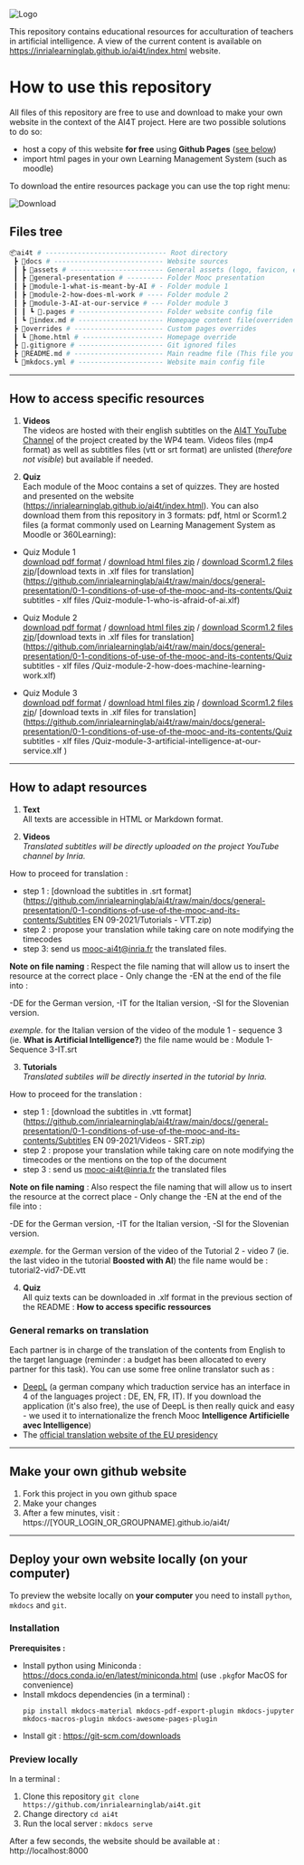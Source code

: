 ![Logo](https://user-images.githubusercontent.com/5736114/133277346-2bf4460c-9a3d-48a7-a28c-6f81fc7f709c.png)

This repository contains educational resources for acculturation of teachers in artificial intelligence. A view of the current content is available on https://inrialearninglab.github.io/ai4t/index.html website.

# How to use this repository

All files of this repository are free to use and download to make your own website in the context of the AI4T project. Here are two possible solutions to do so:
- host a copy of this website **for free** using **Github Pages** ([see below](#make-your-own-github-website))
- import html pages in your own Learning Management System (such as moodle)

To download the entire resources package you can use the top right menu:

![Download](https://user-images.githubusercontent.com/5736114/133274837-b30bf8fa-abb7-4c15-98cc-a6d87d41f6a8.png)


## Files tree

```bash
📦ai4t # ------------------------------ Root directory
 ┣ 📂docs # --------------------------- Website sources
 ┃ ┣ 📂assets # ----------------------- General assets (logo, favicon, etc)
 ┃ ┣ 📂general-presentation # --------- Folder Mooc presentation
 ┃ ┣ 📂module-1-what-is-meant-by-AI # - Folder module 1
 ┃ ┣ 📂module-2-how-does-ml-work # ---- Folder module 2
 ┃ ┣ 📂module-3-AI-at-our-service # --- Folder module 3
 ┃ ┃ ┗ 📜.pages # --------------------- Folder website config file
 ┃ ┗ 📜index.md # --------------------- Homepage content file(overriden by home.html)
 ┣ 📂overrides # ---------------------- Custom pages overrides
 ┃ ┗ 📜home.html # -------------------- Homepage override
 ┣ 📜.gitignore # --------------------- Git ignored files
 ┣ 📜README.md # ---------------------- Main readme file (This file you're reading)
 ┗ 📜mkdocs.yml # --------------------- Website main config file
```
--------

## How to access specific resources

1. **Videos**  
  The videos are hosted with their english subtitles on the [AI4T YouTube Channel](https://www.youtube.com/channel/UCBd_PgP_BdhmgdSzz5d83vQ) of the project created by the WP4 team. Videos files (mp4 format) as well as subtitles files (vtt or srt format) are unlisted (_therefore not visible_) but available if needed.

2. **Quiz**  
  Each module of the Mooc contains a set of quizzes. They are hosted and presented on the website (https://inrialearninglab.github.io/ai4t/index.html).
  You can also download them from this repository in 3 formats: pdf, html or Scorm1.2 files (a format commonly used on Learning Management System as Moodle or 360Learning):
  * Quiz Module 1  
    [download pdf format](https://github.com/inrialearninglab/ai4t/raw/main/docs/module-1-what-is-meant-by-ai/1-4-quiz-module-1/Quiz-1-ressources/PDF/AI4T-quiz-module3-artificial-intelligence-at-our-service.pdf) / [download html files zip](https://github.com/inrialearninglab/ai4t/raw/main/docs/module-1-what-is-meant-by-ai/1-4-quiz-module-1/Quiz-1-ressources/HTML.zip) / [download Scorm1.2 files zip](https://github.com/inrialearninglab/ai4t/raw/main/docs/module-1-what-is-meant-by-ai/1-4-quiz-module-1/Quiz-1-ressources/SCORM.zip)/[download texts in .xlf files for translation](https://github.com/inrialearninglab/ai4t/raw/main/docs/general-presentation/0-1-conditions-of-use-of-the-mooc-and-its-contents/Quiz subtitles - xlf files /Quiz-module-1-who-is-afraid-of-ai.xlf)

  * Quiz Module 2  
  [download pdf format](https://github.com/inrialearninglab/ai4t/raw/main/docs/module-2-how-does-ml-work/2-4-quiz-module-2/Quiz-2-ressources/PDF/AI4T-quiz-module2-how-does-machine-learning-works.pdf) / [download html files zip](https://github.com/inrialearninglab/ai4t/raw/main/docs/module-2-how-does-ml-work/2-4-quiz-module-2/Quiz-2-ressources/HTML.zip) / [download Scorm1.2 files zip](https://github.com/inrialearninglab/ai4t/raw/main/docs/module-2-how-does-ml-work/2-4-quiz-module-2/Quiz-2-ressources/SCORM.zip)/[download texts in .xlf files for translation](https://github.com/inrialearninglab/ai4t/raw/main/docs/general-presentation/0-1-conditions-of-use-of-the-mooc-and-its-contents/Quiz subtitles - xlf files /Quiz-module-2-how-does-machine-learning-work.xlf)

  * Quiz Module 3  
    [download pdf format](https://github.com/inrialearninglab/ai4t/raw/main/docs/module-3-AI-at-our-service/3-4-quiz-module-3/Quiz-3-ressources/PDF/AI4T-quiz-module3-artificial-intelligence-at-our-service.pdf) / [download html files zip](https://github.com/inrialearninglab/ai4t/raw/main/docs/module-3-AI-at-our-service/3-4-quiz-module-3/Quiz-3-ressources/HTML.zip) / [download Scorm1.2 files zip](https://github.com/inrialearninglab/ai4t/raw/main/docs/module-3-AI-at-our-service/3-4-quiz-module-3/Quiz-3-ressources/SCORM.zip)/
    [download texts in .xlf files for translation](https://github.com/inrialearninglab/ai4t/raw/main/docs/general-presentation/0-1-conditions-of-use-of-the-mooc-and-its-contents/Quiz subtitles - xlf files /Quiz-module-3-artificial-intelligence-at-our-service.xlf )


--------

## How to adapt resources

1. **Text**  
All texts are accessible in HTML or Markdown format.

2. **Videos**  
*Translated subtitles will be directly uploaded on the project YouTube channel by Inria.*

How to proceed for translation :
- step 1 : [download the subtitles in .srt format](https://github.com/inrialearninglab/ai4t/raw/main/docs/general-presentation/0-1-conditions-of-use-of-the-mooc-and-its-contents/Subtitles EN 09-2021/Tutorials - VTT.zip)
- step 2 : propose your translation while taking care on note modifying the timecodes
- step 3:  send us [mooc-ai4t@inria.fr](mailto:mooc-ai4t@inria.fr) the translated files.

**Note on file naming**  : Respect the file naming that will allow us to insert the resource at the correct place - Only change the -EN at the end of the file into :

-DE for the German version,
-IT for the Italian version,
-SI for the Slovenian version.

*exemple.*  for the Italian version of the video of the module 1 - sequence 3 (ie. **What is Artificial Intelligence?**) the file name would be : Module 1-Sequence 3-IT.srt

3. **Tutorials**  
*Translated subtiles will be directly inserted in the tutorial by Inria.*

How to proceed for the translation :
- step 1 : [download the subtitles in .vtt format](https://github.com/inrialearninglab/ai4t/raw/main/docs//general-presentation/0-1-conditions-of-use-of-the-mooc-and-its-contents/Subtitles EN 09-2021/Videos - SRT.zip)  
- step 2 : propose your translation while taking care on note modifying the timecodes or the mentions on the top of the document
- step 3 : send us [mooc-ai4t@inria.fr](mailto:mooc-ai4t@inria.fr) the translated files

**Note on file naming**  : Also respect the file naming that will allow us to insert the resource at the correct place - Only change the -EN at the end of the file into :

-DE for the German version,
-IT for the Italian version,
-SI for the Slovenian version.

*exemple.*  for the German version of the video of the Tutorial 2  - video 7 (ie. the last video in the tutorial **Boosted with AI**) the file name would be : tutorial2-vid7-DE.vtt

4. **Quiz**  
All quiz texts can be downloaded in .xlf format in the previous section of the README : **How to access specific ressources**

### General remarks on translation
Each partner is in charge of the translation of the contents from English to the target language (reminder : a budget has been allocated to every partner for this task).
You can  use some free online translator such as :
- [DeepL](https://www.deepl.com/translator) (a german company which traduction service has an interface in 4 of the languages project : DE, EN, FR, IT). If you download the application (it's also free), the use of DeepL is then really quick and easy - we used it to internationalize the french Mooc **Intelligence Artificielle avec Intelligence**)
- The [official translation website of the EU presidency](https://presidencymt.eu/#/)


--------

## Make your own github website

1. Fork this project in you own github space
2. Make your changes
3. After a few minutes, visit : https://[YOUR_LOGIN_OR_GROUPNAME].github.io/ai4t/

--------

## Deploy your own website locally (on your computer)

To preview the website locally on **your computer** you need to install `python`, `mkdocs` and `git`.

### Installation

**Prerequisites :**
- Install python using Miniconda : https://docs.conda.io/en/latest/miniconda.html (use `.pkg`for MacOS for convenience)
- Install mkdocs dependencies (in a terminal) :
  ```shell
  pip install mkdocs-material mkdocs-pdf-export-plugin mkdocs-jupyter mkdocs-macros-plugin mkdocs-awesome-pages-plugin
  ```
- Install git : https://git-scm.com/downloads

### Preview locally

In a terminal :

1. Clone this repository `git clone https://github.com/inrialearninglab/ai4t.git`
2. Change directory `cd ai4t`
3. Run the local server : `mkdocs serve`

After a few seconds, the website should be available at : http://localhost:8000
